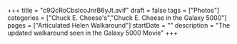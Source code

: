 +++
title = "c9QcRoCbsIcoJnrB6yJt.avif"
draft = false
tags = ["Photos"]
categories = ["Chuck E. Cheese's","Chuck E. Cheese in the Galaxy 5000"]
pages = ["Articulated Helen Walkaround"]
startDate = ""
description = "The updated walkaround seen in the Galaxy 5000 Movie"
+++
